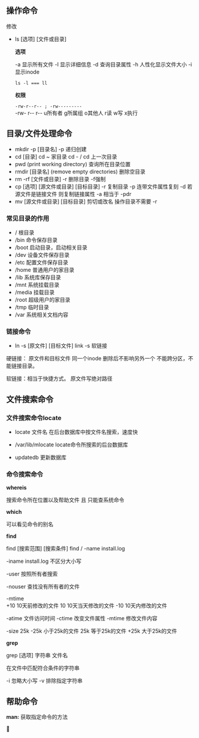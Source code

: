 ## 操作命令
修改
* ls  [选项]  [文件或目录]

  **选项**

  -a	显示所有文件
  -l	显示详细信息
  -d	查询目录属性 
  -h	人性化显示文件大小
  -i	显示inode

  `ls -l === ll`

  **权限**

  `-rw-r--r-- ; -rw---------   `  
  -rw-			r--		r--
  u所有者 		g所属组	o其他人
  r读  w写  x执行

## 目录/文件处理命令

* mkdir -p [目录名]
  -p 递归创建
* cd [目录] 
  cd ~ 家目录
  cd - / cd  上一次目录
* pwd   (print working directory)
  查询所在目录位置 
* rmdir [目录名]    (remove empty directories) 
  删除空目录
* rm -rf  [文件或目录]
  -r 删除目录
  -f强制
* cp [选项] [源文件或目录] [目标目录]
  -r	复制目录
  -p	连带文件属性复刻
  -d	若源文件是链接文件 则复制链接属性
  -a	相当于	-pdr
* mv  [源文件或目录] [目标目录]
  剪切或改名
  操作目录不需要 -r

### 常见目录的作用
* /         根目录
* /bin      命令保存目录
* /boot     启动目录，启动相关目录
* /dev      设备文件保存目录
* /etc      配置文件保存目录
* /home     普通用户的家目录
* /lib      系统库保存目录
* /mnt      系统挂载目录
* /media    挂载目录
* /root     超级用户的家目录
* /tmp      临时目录
* /var      系统相关文档内容

### 链接命令

* ln -s  [原文件]  [目标文件]
  link
  -s	软链接

硬链接： 原文件和目标文件 同一个inode   删除后不影响另外一个  不能跨分区，不能链接目录。

软链接：相当于快捷方式。 原文件写绝对路径

## 文件搜索命令 

### 文件搜索命令locate 

* locate 文件名
  在后台数据库中按文件名搜索，速度快

* /var/lib/mlocate
  locate命令所搜索的后台数据库

* updatedb
  更新数据库

### 命令搜索命令

**whereis**

搜索命令所在位置以及帮助文件   且  只能查系统命令

**which**

可以看见命令的别名

**find**

find  [搜索范围]  [搜索条件]
find / -name  install.log

-iname install.log
不区分大小写

-user    按照所有者搜索

-nouser  查找没有所有者的文件

-mtime  
	+10  10天前修改的文件
	10	10天当天修改的文件
	-10	10天内修改的文件

-atime	文件访问时间
-ctime	改变文件属性
-mtime	修改文件内容

-size	25k
	-25k	小于25k的文件
	25k		等于25k的文件
	+25k	大于25k的文件

**grep**

grep [选项] 字符串  文件名

在文件中匹配符合条件的字符串

-i		忽略大小写
-v 		排除指定字符串

## 帮助命令

**man:** 获取指定命令的方法 









  










